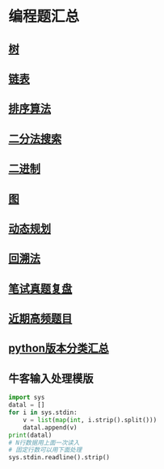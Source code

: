 # 编程题汇总

## [树](https://github.com/lionel-sun/Interview_Resources/blob/master/algorithm/binary_tree.md)

## [链表](https://github.com/lionel-sun/Interview_Resources/blob/master/algorithm/linked_list.md)

## [排序算法](https://github.com/lionel-sun/Interview_Resources/blob/master/algorithm/sort.md)

## [二分法搜索](https://github.com/lionel-sun/Interview_Resources/blob/master/algorithm/binary_search.md)

## [二进制](https://github.com/lionel-sun/Interview_Resources/blob/master/algorithm/binary_op.md)

## [图](https://github.com/lionel-sun/Interview_Resources/blob/master/algorithm/graph.md)

## [动态规划](https://github.com/lionel-sun/Interview_Resources/blob/master/algorithm/dp.md)

## [回溯法](https://github.com/lionel-sun/Interview_Resources/blob/master/algorithm/backtrack.md)

## [笔试真题复盘](https://github.com/lionel-sun/Interview_Resources/blob/master/algorithm/OJcollection.md)

## [近期高频题目](https://github.com/afatcoder/LeetcodeTop)

## [python版本分类汇总](https://github.com/dashidhy/algorithm-pattern-python)

## 牛客输入处理模版

```Python
import sys
datal = []
for i in sys.stdin:
    v = list(map(int, i.strip().split()))
    datal.append(v)
print(datal)
# N行数据用上面一次读入
# 固定行数可以用下面处理
sys.stdin.readline().strip()
```
